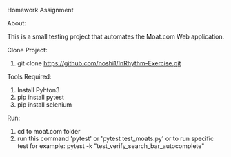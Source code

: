 Homework Assignment

About:

This is a small testing project that automates the Moat.com Web application.

Clone Project:

 1. git clone https://github.com/noshi1/InRhythm-Exercise.git

Tools Required:

 1. Install Pyhton3
 2. pip install pytest
 3. pip install selenium

Run:

 1. cd to moat.com folder
 2. run this command 'pytest' or 'pytest test_moats.py' or to run specific test for example: pytest -k "test_verify_search_bar_autocomplete"
